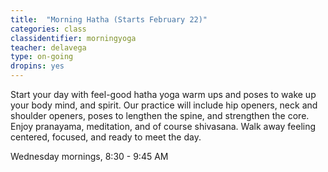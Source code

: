 ```yaml
---
title:  "Morning Hatha (Starts February 22)"
categories: class
classidentifier: morningyoga
teacher: delavega
type: on-going
dropins: yes
---
```

Start your day with feel-good hatha yoga warm ups and poses to wake up your body mind, and spirit. Our practice will include hip openers, neck and shoulder openers, poses to lengthen the spine, and strengthen the core. Enjoy pranayama, meditation, and of course shivasana. Walk away feeling centered, focused, and ready to meet the day.

Wednesday mornings, 8:30 - 9:45 AM
